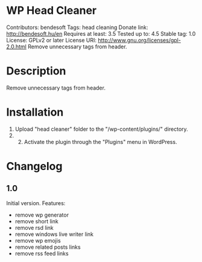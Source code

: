 # WP Head Cleaner
Contributors: bendesoft
Tags: head cleaning
Donate link: http://bendesoft.hu/en
Requires at least: 3.5
Tested up to: 4.5
Stable tag: 1.0
License: GPLv2 or later
License URI: http://www.gnu.org/licenses/gpl-2.0.html
Remove unnecessary tags from header.

# Description
Remove unnecessary tags from header.

# Installation
1. Upload "head cleaner" folder to the "/wp-content/plugins/" directory.
2. 2. Activate the plugin through the "Plugins" menu in WordPress.

# Changelog

## 1.0
Initial version. Features:
* remove wp generator
* remove short link
* remove rsd link
* remove windows live writer link
* remove wp emojis
* remove related posts links
* remove rss feed links
